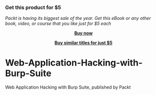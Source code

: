 
### Get this product for $5

<i>Packt is having its biggest sale of the year. Get this eBook or any other book, video, or course that you like just for $5 each</i>


<b><p align='center'>[Buy now](https://packt.link/9781801079419)</p></b>


<b><p align='center'>[Buy similar titles for just $5](https://subscription.packtpub.com/search)</p></b>


# Web-Application-Hacking-with-Burp-Suite
Web Application Hacking with Burp Suite, published by Packt
